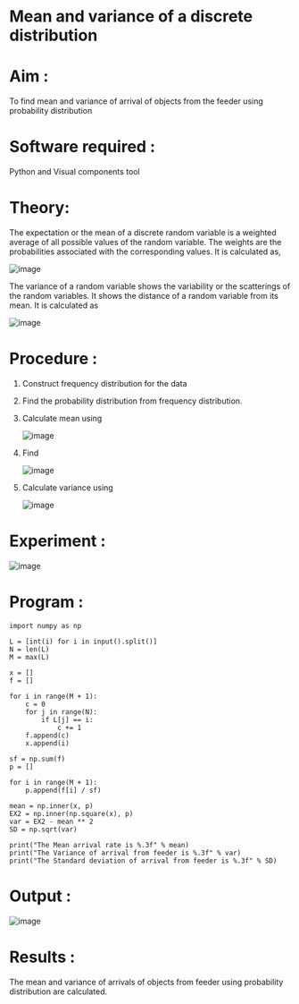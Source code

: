 #  Mean and variance of a discrete  distribution


# Aim : 

To find mean and variance of arrival of objects from the feeder using probability distribution


# Software required :  

Python and Visual components tool

# Theory:

The expectation or the mean of a discrete random variable is a weighted average of all possible
values of the random variable. The weights are the probabilities associated with the corresponding values. 
It is calculated as,

![image](https://user-images.githubusercontent.com/103921593/192938463-e34177f4-f188-48a0-bda2-8f6d1d660ed2.png)

The variance of a random variable shows the variability or the scatterings of the random variables.
It shows the distance of a random variable from its mean. It is calculated as

![image](https://user-images.githubusercontent.com/103921593/192938695-99fedc01-34d5-4d36-84df-5880e766ed0c.png)


# Procedure :

1. Construct frequency distribution for the data

2. Find the  probability distribution from frequency distribution.

3. Calculate mean using 
   
   ![image](https://user-images.githubusercontent.com/103921593/192940431-03b81777-c54d-4286-b4f4-82dfe7666b4c.png)

4. Find  
   
      ![image](https://user-images.githubusercontent.com/103921593/192940255-2d9dd746-6875-4a6d-877b-6da6cdb96ab1.png)

5.  Calculate variance using 
  
      ![image](https://user-images.githubusercontent.com/103921593/192942852-913550a9-fabe-4a55-b956-0487b18bbd97.png)


# Experiment :

![image](https://user-images.githubusercontent.com/103921593/229993174-5b67e57e-3e01-4ac4-9f83-410a932b22bf.png)

# Program :
```
import numpy as np

L = [int(i) for i in input().split()]
N = len(L)
M = max(L)

x = []
f = []

for i in range(M + 1):
    c = 0
    for j in range(N):
        if L[j] == i:
            c += 1
    f.append(c)
    x.append(i)

sf = np.sum(f)
p = []

for i in range(M + 1):
    p.append(f[i] / sf)

mean = np.inner(x, p)
EX2 = np.inner(np.square(x), p)
var = EX2 - mean ** 2
SD = np.sqrt(var)

print("The Mean arrival rate is %.3f" % mean)
print("The Variance of arrival from feeder is %.3f" % var)
print("The Standard deviation of arrival from feeder is %.3f" % SD)

```

# Output : 
![image](https://github.com/user-attachments/assets/e953756b-4d61-406f-90d0-cdbc005cbbbd)


# Results :
The mean and variance of arrivals of objects from feeder using probability distribution are calculated.

